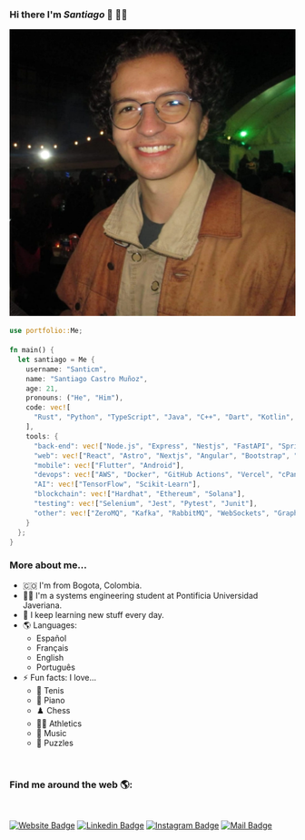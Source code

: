 ### Hi there I'm **_Santiago_** 👋 👨‍💻

![](./public/images/my-photo.jpeg)

```rust
use portfolio::Me;

fn main() {
  let santiago = Me {
    username: "Santicm",
    name: "Santiago Castro Muñoz",
    age: 21,
    pronouns: ("He", "Him"),
    code: vec![
      "Rust", "Python", "TypeScript", "Java", "C++", "Dart", "Kotlin", "Solidity"
    ],
    tools: {
      "back-end": vec!["Node.js", "Express", "Nestjs", "FastAPI", "Spring Boot", "Axum"],
      "web": vec!["React", "Astro", "Nextjs", "Angular", "Bootstrap", "Tailwind CSS", "Shadcn UI"],
      "mobile": vec!["Flutter", "Android"],
      "devops": vec!["AWS", "Docker", "GitHub Actions", "Vercel", "cPanel"],
      "AI": vec!["TensorFlow", "Scikit-Learn"],
      "blockchain": vec!["Hardhat", "Ethereum", "Solana"],
      "testing": vec!["Selenium", "Jest", "Pytest", "Junit"],
      "other": vec!["ZeroMQ", "Kafka", "RabbitMQ", "WebSockets", "GraphQL", "RESTful APIs"]
    }
  };
}
```

### More about me...

- 🇨🇴 I'm from Bogota, Colombia.
- 👨‍💻 I'm a systems engineering student at Pontificia Universidad Javeriana.
- 🌱 I keep learning new stuff every day.
- 🌎 Languages:
  - Español
  - Français
  - English
  - Português
- ⚡ Fun facts: I love...
  - 🎾 Tenis
  - 🎹 Piano
  - ♟️ Chess
  - 🏃‍♂️ Athletics
  - 🎵 Music
  - 🧩 Puzzles

<br>

### Find me around the web 🌎:

<br>

[![Website Badge](https://img.shields.io/badge/Website-3b5998?logo=Google-Chrome&logoColor=white&link=https://santicm.com)](https://santicm.com)
[![Linkedin Badge](https://img.shields.io/badge/-LinkedIn-222222?logo=Linkedin&logoColor=white&link=https://www.linkedin.com/in/01naveenv/)](https://www.linkedin.com/in/santiago-castro-2b2a77276/)
[![Instagram Badge](https://img.shields.io/badge/-Instagram-222222?logo=Instagram&logoColor=white&link=https://www.instagram.com/santicm23/)](https://www.instagram.com/santicm23/)
[![Mail Badge](https://img.shields.io/badge/-Mail-222222?logo=Gmail&logoColor=white&link=https://)](mailto:Santicastrom@outlook.com)
